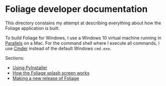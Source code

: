 # Foliage developer documentation

This directory constains my attempt at describing everything about how the Foliage application is built.

To build Foliage for Windows, I use a Windows 10 virtual machine running in [Parallels](https://www.parallels.com) on a Mac. For the command shell where I execute all commands, I use [Cmder](https://cmder.net) instead of the default Windows `cmd.exe`.

Sections:

* [Using PyInstaller](using-pyinstaller.md)
* [How the Foliage splash screen works](creating-a-splash-screen.md)
* [Making a new release of Foliage](making-a-new-release.md)
